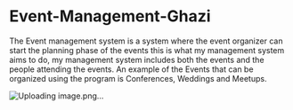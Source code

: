 # Event-Management-Ghazi

The Event management system is a system where the event organizer can start the planning phase of the events this is what my management system aims to do, my management system includes both the events and the people attending the events.
An example of the Events that can be organized using the program is Conferences, Weddings and Meetups.

![Uploading image.png…]()
